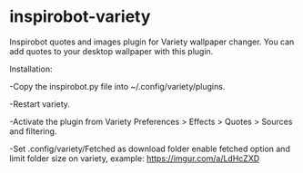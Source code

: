 # inspirobot-variety

Inspirobot quotes and images plugin for Variety wallpaper changer. You can add quotes to your desktop wallpaper with this plugin.

Installation:

-Copy the inspirobot.py file into ~/.config/variety/plugins.

-Restart variety.

-Activate the plugin from Variety Preferences > Effects > Quotes > Sources and filtering.

-Set .config/variety/Fetched as download folder enable fetched option and limit folder size on variety, example: https://imgur.com/a/LdHcZXD
